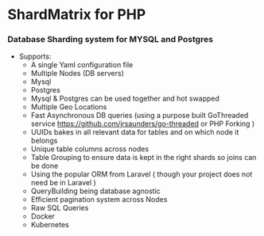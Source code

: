 # ShardMatrix for PHP

### Database Sharding system for MYSQL and Postgres

* Supports:
    * A single Yaml configuration file
    * Multiple Nodes (DB servers)
    * Mysql
    * Postgres
    * Mysql & Postgres can be used together and hot swapped
    * Multiple Geo Locations
    * Fast Asynchronous DB queries (using a purpose built GoThreaded service https://github.com/jrsaunders/go-threaded or PHP Forking )
    * UUIDs bakes in all relevant data for tables and on which node it belongs
    * Unique table columns across nodes
    * Table Grouping to ensure data is kept in the right shards so joins can be done
    * Using the popular ORM from Laravel ( though your project does not need be in Laravel )
    * QueryBuilding being database agnostic
    * Efficient pagination system across Nodes
    * Raw SQL Queries
    * Docker
    * Kubernetes
    


    
